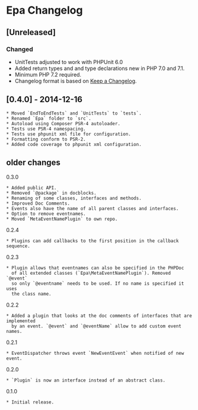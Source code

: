 # Epa Changelog

## [Unreleased]

### Changed

- UnitTests adjusted to work with PHPUnit 6.0
- Added return types and and type declarations new in PHP 7.0 and 7.1.
- Minimum PHP 7.2 required.
- Changelog format is based on [Keep a Changelog](http://keepachangelog.com/en/1.0.0/).


## [0.4.0] - 2014-12-16

	* Moved `EndToEndTests` and `UnitTests` to `tests`.
	* Renamed `Epa` folder to `src`.
	* Autoload using Composer PSR-4 autoloader.
	* Tests use PSR-4 namespacing.
	* Tests use phpunit xml file for configuration.
    * Formatting conform to PSR-2.
    * Added code coverage to phpunit xml configuration.

## older changes

0.3.0

	* Added public API.
	* Removed `@package` in docblocks.
	* Renaming of some classes, interfaces and methods.
	* Improved Doc Comments.
	* Events also have the name of all parent classes and interfaces.
	* Option to remove eventnames.
	* Moved `MetaEventNamePlugin` to own repo.

0.2.4

	* Plugins can add callbacks to the first position in the callback sequence.

0.2.3

	* Plugin allows that eventnames can also be specified in the PHPDoc
	  of all extended classes (`Epa\MetaEventNamePlugin`). Removed `@event`
	  so only `@eventname` needs to be used. If no name is specified it uses
	  the class name.

0.2.2

	* Added a plugin that looks at the doc comments of interfaces that are implemented
	  by an event. `@event` and `@eventName` allow to add custom event names.

0.2.1

	* EventDispatcher throws event `NewEventEvent` when notified of new event.

0.2.0

	* `Plugin` is now an interface instead of an abstract class.

0.1.0

	* Initial release.
